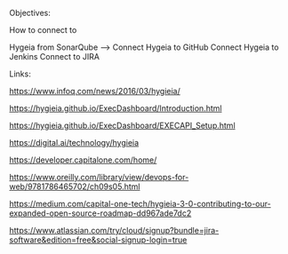 Objectives:

How to connect to

Hygeia from SonarQube  -->
Connect Hygeia to GitHub
Connect Hygeia to Jenkins
Connect to JIRA

Links:

https://www.infoq.com/news/2016/03/hygieia/

https://hygieia.github.io/ExecDashboard/Introduction.html

https://hygieia.github.io/ExecDashboard/EXECAPI_Setup.html

https://digital.ai/technology/hygieia

https://developer.capitalone.com/home/

https://www.oreilly.com/library/view/devops-for-web/9781786465702/ch09s05.html

https://medium.com/capital-one-tech/hygieia-3-0-contributing-to-our-expanded-open-source-roadmap-dd967ade7dc2

https://www.atlassian.com/try/cloud/signup?bundle=jira-software&edition=free&social-signup-login=true